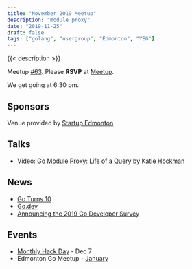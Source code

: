```yaml
---
title: "November 2019 Meetup"
description: "module proxy"
date: "2019-11-25"
draft: false
tags: ["golang", "usergroup", "Edmonton", "YEG"]
---
```

{{< description >}}

Meetup [#63](https://github.com/edmontongo/presentations/issues/105). Please **RSVP** at [Meetup](https://www.meetup.com/startupedmonton/events/bclwwpyzpbhc/).

We get going at 6:30 pm.

## Sponsors

Venue provided by [Startup Edmonton](https://www.startupedmonton.com/)

## Talks

- Video: [Go Module Proxy: Life of a Query](https://www.youtube.com/watch?v=kqMxaO9d1NM) by [Katie Hockman](https://github.com/katiehockman)

## News

- [Go Turns 10](https://blog.golang.org/10years)
- [Go.dev](https://blog.golang.org/go.dev)
- [Announcing the 2019 Go Developer Survey](https://blog.golang.org/survey2019)

## Events

- [Monthly Hack Day](https://www.meetup.com/startupedmonton/events/zzmphryzqbkb/) - Dec 7
- Edmonton Go Meetup - [January](/meetup/2020-01/)
